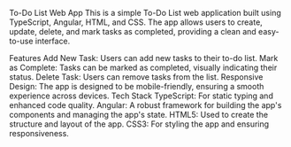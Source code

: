 To-Do List Web App
This is a simple To-Do List web application built using TypeScript, Angular, HTML, and CSS. The app allows users to create, update, delete, and mark tasks as completed, providing a clean and easy-to-use interface.

Features
Add New Task: Users can add new tasks to their to-do list.
Mark as Complete: Tasks can be marked as completed, visually indicating their status.
Delete Task: Users can remove tasks from the list.
Responsive Design: The app is designed to be mobile-friendly, ensuring a smooth experience across devices.
Tech Stack
TypeScript: For static typing and enhanced code quality.
Angular: A robust framework for building the app's components and managing the app's state.
HTML5: Used to create the structure and layout of the app.
CSS3: For styling the app and ensuring responsiveness.
